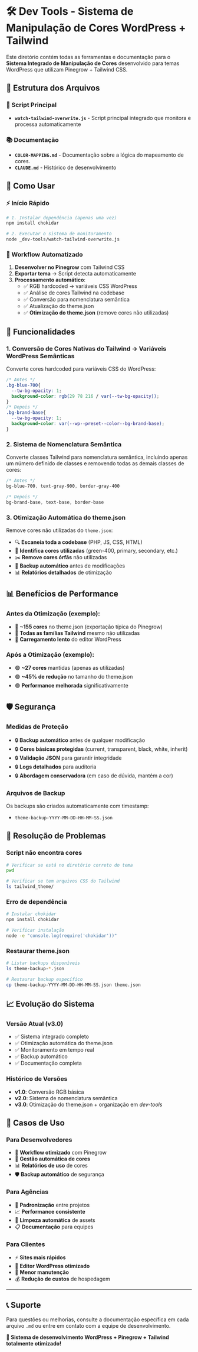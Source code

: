 # 🛠️ Dev Tools - Sistema de Manipulação de Cores WordPress + Tailwind

Este diretório contém todas as ferramentas e documentação para o **Sistema Integrado de Manipulação de Cores** desenvolvido para temas WordPress que utilizam Pinegrow + Tailwind CSS.

## 📁 Estrutura dos Arquivos

### 🔧 Script Principal
- **`watch-tailwind-overwrite.js`** - Script principal integrado que monitora e processa automaticamente

### 📚 Documentação
- **`COLOR-MAPPING.md`** - Documentação sobre a lógica do mapeamento de cores.
- **`CLAUDE.md`** - Histórico de desenvolvimento

## 🚀 Como Usar

### ⚡ Início Rápido
```bash
# 1. Instalar dependência (apenas uma vez)
npm install chokidar

# 2. Executar o sistema de monitoramento
node _dev-tools/watch-tailwind-overwrite.js
```

### 🔄 Workflow Automatizado
1. **Desenvolver no Pinegrow** com Tailwind CSS
2. **Exportar tema** → Script detecta automaticamente
3. **Processamento automático**:
   - ✅ RGB hardcoded → variáveis CSS WordPress
   - ✅ Análise de cores Tailwind na codebase
   - ✅ Conversão para nomenclatura semântica
   - ✅ Atualização do theme.json
   - ✅ **Otimização do theme.json** (remove cores não utilizadas)

## 🎨 Funcionalidades

### 1. **Conversão de Cores Nativas do Tailwind → Variáveis WordPress Semânticas**
Converte cores hardcoded para variáveis CSS do WordPress:
```css
/* Antes */
.bg-blue-700{
  --tw-bg-opacity: 1;
  background-color: rgb(29 78 216 / var(--tw-bg-opacity));
}
/* Depois */
.bg-brand-base{
  --tw-bg-opacity: 1;
  background-color: var(--wp--preset--color--bg-brand-base);
}
```

### 2. **Sistema de Nomenclatura Semântica**
Converte classes Tailwind para nomenclatura semântica, incluindo apenas um número definido de classes e removendo todas as demais classes de cores:
```css
/* Antes */
bg-blue-700, text-gray-900, border-gray-400

/* Depois */
bg-brand-base, text-base, border-base
```

### 3. **Otimização Automática do theme.json**
Remove cores não utilizadas do `theme.json`:
- 🔍 **Escaneia toda a codebase** (PHP, JS, CSS, HTML)
- 🎯 **Identifica cores utilizadas** (green-400, primary, secondary, etc.)
- ✂️ **Remove cores órfãs** não utilizadas
- 💾 **Backup automático** antes de modificações
- 📊 **Relatórios detalhados** de otimização

## 📊 Benefícios de Performance

### Antes da Otimização (exemplo):
- 🔴 **~155 cores** no theme.json (exportação típica do Pinegrow)
- 🔴 **Todas as famílias Tailwind** mesmo não utilizadas
- 🔴 **Carregamento lento** do editor WordPress

### Após a Otimização (exemplo):
- 🟢 **~27 cores** mantidas (apenas as utilizadas)
- 🟢 **~45% de redução** no tamanho do theme.json
- 🟢 **Performance melhorada** significativamente

## 🛡️ Segurança

### Medidas de Proteção
- 🔒 **Backup automático** antes de qualquer modificação
- 🔒 **Cores básicas protegidas** (current, transparent, black, white, inherit)
- 🔒 **Validação JSON** para garantir integridade
- 🔒 **Logs detalhados** para auditoria
- 🔒 **Abordagem conservadora** (em caso de dúvida, mantém a cor)

### Arquivos de Backup
Os backups são criados automaticamente com timestamp:
- `theme-backup-YYYY-MM-DD-HH-MM-SS.json`

## 🔧 Resolução de Problemas

### Script não encontra cores
```bash
# Verificar se está no diretório correto do tema
pwd

# Verificar se tem arquivos CSS do Tailwind
ls tailwind_theme/
```

### Erro de dependência
```bash
# Instalar chokidar
npm install chokidar

# Verificar instalação
node -e "console.log(require('chokidar'))"
```

### Restaurar theme.json
```bash
# Listar backups disponíveis
ls theme-backup-*.json

# Restaurar backup específico
cp theme-backup-YYYY-MM-DD-HH-MM-SS.json theme.json
```

## 📈 Evolução do Sistema

### Versão Atual (v3.0)
- ✅ Sistema integrado completo
- ✅ Otimização automática do theme.json
- ✅ Monitoramento em tempo real
- ✅ Backup automático
- ✅ Documentação completa

### Histórico de Versões
- **v1.0**: Conversão RGB básica
- **v2.0**: Sistema de nomenclatura semântica
- **v3.0**: Otimização do theme.json + organização em _dev-tools_

## 🎯 Casos de Uso

### Para Desenvolvedores
- 🔄 **Workflow otimizado** com Pinegrow
- 🎨 **Gestão automática de cores**
- 📊 **Relatórios de uso** de cores
- 🛡️ **Backup automático** de segurança

### Para Agências
- 🔄 **Padronização** entre projetos
- 📈 **Performance consistente**
- 🧹 **Limpeza automática** de assets
- 📋 **Documentação** para equipes

### Para Clientes
- ⚡ **Sites mais rápidos**
- 🎨 **Editor WordPress otimizado**
- 🔧 **Menor manutenção**
- 💰 **Redução de custos** de hospedagem

---

## 📞 Suporte

Para questões ou melhorias, consulte a documentação específica em cada arquivo `.md` ou entre em contato com a equipe de desenvolvimento.

**🎉 Sistema de desenvolvimento WordPress + Pinegrow + Tailwind totalmente otimizado!**
